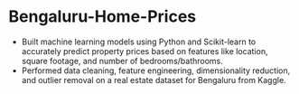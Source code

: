 # Bengaluru-Home-Prices
- Built machine learning models using Python and Scikit-learn to accurately predict property prices based on features like location, square footage, and number of bedrooms/bathrooms.
- Performed data cleaning, feature engineering, dimensionality reduction, and outlier removal on a real estate dataset for Bengaluru from Kaggle.
 
